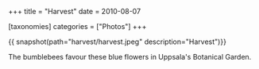 +++
title = "Harvest"
date = 2010-08-07

[taxonomies]
categories = ["Photos"]
+++

{{ snapshot(path="harvest/harvest.jpeg" description="Harvest")}}

The bumblebees favour these blue flowers in Uppsala's Botanical Garden.
